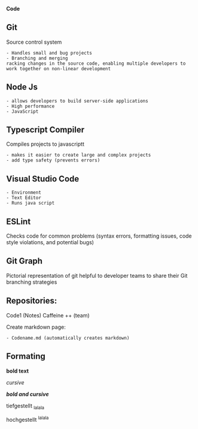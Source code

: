 __Code__ 
## Git

Source control system

	- Handles small and bug projects
	- Branching and merging
	racking changes in the source code, enabling multiple developers to work together on non-linear development
	
	
## Node Js

	- allows developers to build server-side applications 
	- High performance
	- JavaScript


## Typescript Compiler

Compiles projects to javascriptt

	- makes it easier to create large and complex projects
	- add type safety (prevents errors)

## Visual Studio Code

	- Environment
	- Text Editor
	- Runs java script

## ESLint

Checks code for common problems (syntax errors, formatting issues, code style violations, and potential bugs)

## Git Graph

Pictorial representation of git
 helpful to developer teams to share their Git branching strategies



## Repositories: 
Code1 (Notes)
Caffeine ++ (team)

Create markdown page:

	- Codename.md (automatically creates markdown)

## Formating

__bold text__

_cursive_

___bold and cursive___

tiefgestellt <sub>lalala

hochgestellt <sup>lalala
